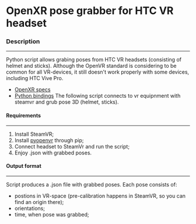 # OpenXR pose grabber for HTC VR headset
### Description
----
Python script allows grabing poses from HTC VR headsets (consisting of helmet and sticks). Although the OpenVR standard is considering to be common for all VR-devices, it still doesn't work properly with some devices, including HTC Vive Pro.
- [OpenXR specs](https://registry.khronos.org/OpenXR/specs/1.0/html/xrspec.html)
- [Python bindings](https://github.com/cmbruns/pyopenxr)
The following script connects to vr equipnment with steamvr and grub pose 3D (helmet, sticks).
#### Requirements
----
1. Install SteamVR;
2. Install [pyopenvr](https://github.com/cmbruns/pyopenxr) through pip;
3. Connect headset to SteamVr and run the script;
4. Enjoy .json with grabbed poses.
#### Output format
----
Script produces a .json file with grabbed poses. Each pose consists of:
- postions in VR-space (pre-calibration happens in SteamVR, so you can find an origin there);
- orientations;
- time, when pose was grabbed;


